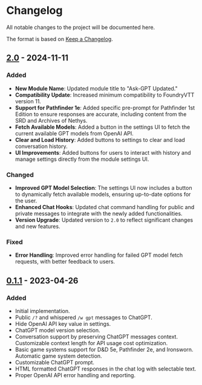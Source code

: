 # Changelog

All notable changes to the project will be documented here.

The format is based on [Keep a Changelog](https://keepachangelog.com/en/1.0.0/).

## [2.0] - 2024-11-11

### Added

- **New Module Name**: Updated module title to "Ask-GPT Updated."
- **Compatibility Update**: Increased minimum compatibility to FoundryVTT version 11.
- **Support for Pathfinder 1e**: Added specific pre-prompt for Pathfinder 1st Edition to ensure responses are accurate, including content from the SRD and Archives of Nethys.
- **Fetch Available Models**: Added a button in the settings UI to fetch the current available GPT models from OpenAI API.
- **Clear and Load History**: Added buttons to settings to clear and load conversation history.
- **UI Improvements**: Added buttons for users to interact with history and manage settings directly from the module settings UI.

### Changed

- **Improved GPT Model Selection**: The settings UI now includes a button to dynamically fetch available models, ensuring up-to-date options for the user.
- **Enhanced Chat Hooks**: Updated chat command handling for public and private messages to integrate with the newly added functionalities.
- **Version Upgrade**: Updated version to `2.0` to reflect significant changes and new features.

### Fixed

- **Error Handling**: Improved error handling for failed GPT model fetch requests, with better feedback to users.

## [0.1.1] - 2023-04-26

### Added

- Initial implementation.
- Public `/?` and whispered `/w gpt` messages to ChatGPT.
- Hide OpenAI API key value in settings.
- ChatGPT model version selection.
- Conversation support by preserving ChatGPT messages context.
  Customizable context length for API usage cost optimization.
- Basic game systems support for D&D 5e, Pathfinder 2e, and Ironsworn.
  Automatic game system detection.
- Customizable ChatGPT prompt.
- HTML formatted ChatGPT responses in the chat log with selectable text.
- Proper OpenAI API error handling and reporting.

[2.0]: https://github.com/vizovitin/foundryvtt-ask-chatgpt/releases/tag/2.0
[0.1.1]: https://github.com/vizovitin/foundryvtt-ask-chatgpt/releases/tag/0.1.1
